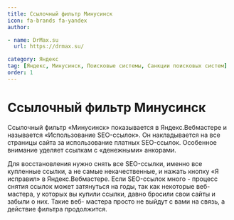 ```yaml
---
title: Ссылочный фильтр Минусинск
icon: fa-brands fa-yandex
author:

- name: DrMax.su
  url: https://drmax.su/

category: Яндекс
tag: [Яндекс, Минусинск, Поисковые системы, Санкции поисковых систем]
order: 1
---
```


# Ссылочный фильтр Минусинск

Ссылочный фильтр «Минусинск» показывается в Яндекс.Вебмастере и называется «Использование SEO-ссылок». Он накладывается на все страницы сайта за использование платных SEO-ссылок. Особенное внимание уделяет ссылкам с «денежными» анкорами.

Для восстановления нужно снять все SEO-ссылки, именно все купленные ссылки, а не самые некачественные, и нажать кнопку «Я исправил» в Яндекс.Вебмастере. Если SEO-ссылок много - процесс снятия ссылок может затянуться на годы, так как некоторые веб-мастера, у которых вы купили ссылки, давно бросили свои сайты и забыли о них. Такие веб- мастера просто не выйдут с вами на связь, а действие фильтра продолжится.
